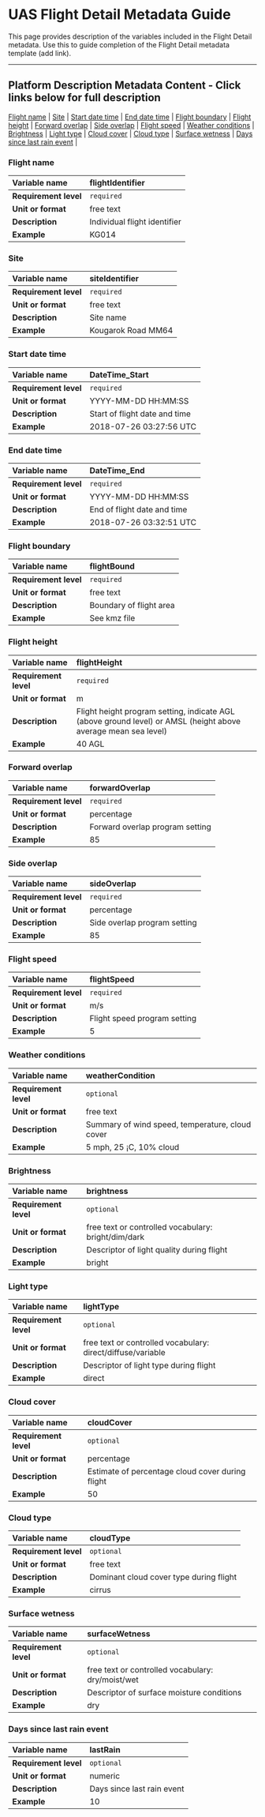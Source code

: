 # UAS Flight Detail Metadata Guide

This page provides description of the variables included in the Flight Detail metadata. Use this to guide completion of the Flight Detail metadata template (add link). 

---  
## Platform Description Metadata Content - Click links below for full description
[Flight name](#Flight-name) |
[Site](#Site) |
[Start date time](#Start-date-time) |
[End date time](#End-date-time) |
[Flight boundary](#Flight-boundary) |
[Flight height](#Flight-height) |
[Forward overlap](#Forward-overlap) |
[Side overlap](#Side-overlap) |
[Flight speed](#Flight-speed) |
[Weather conditions](#Weather-conditions) |
[Brightness](#Brightness) |
[Light type](#Light-type) |
[Cloud cover](#Cloud-cover) |
[Cloud type](#Cloud-type) |
[Surface wetness](#Surface-wetness) |
[Days since last rain event](#Days-since-last-rain-event) |

### Flight name
|**Variable name**|flightIdentifier|
|:----------------------------------------------------|:----------------------------------------------------|
|**Requirement level**|`required`|
|**Unit or format**|free text|
|**Description**|Individual flight identifier|
|**Example**|KG014|

### Site
|**Variable name**|siteIdentifier|
|:----------------------------------------------------|:----------------------------------------------------|
|**Requirement level**|`required`|
|**Unit or format**|free text|
|**Description**|Site name|
|**Example**|Kougarok Road MM64|

### Start date time
|**Variable name**|DateTime_Start|
|:----------------------------------------------------|:----------------------------------------------------|
|**Requirement level**|`required`|
|**Unit or format**|YYYY-MM-DD HH:MM:SS|
|**Description**|Start of flight date and time|
|**Example**|2018-07-26 03:27:56 UTC|

### End date time
|**Variable name**|DateTime_End|
|:----------------------------------------------------|:----------------------------------------------------|
|**Requirement level**|`required`|
|**Unit or format**|YYYY-MM-DD HH:MM:SS|
|**Description**|End of flight date and time|
|**Example**|2018-07-26 03:32:51 UTC|

### Flight boundary
|**Variable name**|flightBound|
|:----------------------------------------------------|:----------------------------------------------------|
|**Requirement level**|`required`|
|**Unit or format**|free text|
|**Description**|Boundary of flight area|
|**Example**|See kmz file|

### Flight height
|**Variable name**|flightHeight|
|:----------------------------------------------------|:----------------------------------------------------|
|**Requirement level**|`required`|
|**Unit or format**|m|
|**Description**|Flight height program setting, indicate AGL (above ground level) or AMSL (height above average mean sea level)|
|**Example**|40 AGL|

### Forward overlap
|**Variable name**|forwardOverlap|
|:----------------------------------------------------|:----------------------------------------------------|
|**Requirement level**|`required`|
|**Unit or format**|percentage|
|**Description**|Forward overlap program setting|
|**Example**|85|

### Side overlap
|**Variable name**|sideOverlap|
|:----------------------------------------------------|:----------------------------------------------------|
|**Requirement level**|`required`|
|**Unit or format**|percentage|
|**Description**|Side overlap program setting|
|**Example**|85|

### Flight speed
|**Variable name**|flightSpeed|
|:----------------------------------------------------|:----------------------------------------------------|
|**Requirement level**|`required`|
|**Unit or format**|m/s|
|**Description**|Flight speed program setting|
|**Example**|5|

### Weather conditions
|**Variable name**|weatherCondition|
|:----------------------------------------------------|:----------------------------------------------------|
|**Requirement level**|`optional`|
|**Unit or format**|free text|
|**Description**|Summary of wind speed, temperature, cloud cover|
|**Example**|5 mph, 25 ¡C, 10% cloud|

### Brightness
|**Variable name**|brightness|
|:----------------------------------------------------|:----------------------------------------------------|
|**Requirement level**|`optional`|
|**Unit or format**|free text or controlled vocabulary: bright/dim/dark|
|**Description**|Descriptor of light quality during flight|
|**Example**|bright|

### Light type
|**Variable name**|lightType|
|:----------------------------------------------------|:----------------------------------------------------|
|**Requirement level**|`optional`|
|**Unit or format**|free text or controlled vocabulary: direct/diffuse/variable|
|**Description**|Descriptor of light type during flight|
|**Example**|direct|
### Cloud cover
|**Variable name**|cloudCover|
|:----------------------------------------------------|:----------------------------------------------------|
|**Requirement level**|`optional`|
|**Unit or format**|percentage|
|**Description**|Estimate of percentage cloud cover during flight|
|**Example**|50|

### Cloud type
|**Variable name**|cloudType|
|:----------------------------------------------------|:----------------------------------------------------|
|**Requirement level**|`optional`|
|**Unit or format**|free text|
|**Description**|Dominant cloud cover type during flight|
|**Example**|cirrus|

### Surface wetness
|**Variable name**|surfaceWetness|
|:----------------------------------------------------|:----------------------------------------------------|
|**Requirement level**|`optional`|
|**Unit or format**|free text or controlled vocabulary: dry/moist/wet|
|**Description**|Descriptor of surface moisture conditions|
|**Example**|dry|

### Days since last rain event
|**Variable name**|lastRain|
|:----------------------------------------------------|:----------------------------------------------------|
|**Requirement level**|`optional`|
|**Unit or format**|numeric|
|**Description**|Days since last rain event|
|**Example**|10|
